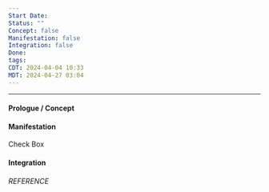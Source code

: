 ```yaml
---
Start Date:
Status: ""
Concept: false
Manifestation: false
Integration: false
Done:
tags:
CDT: 2024-04-04 10:33
MDT: 2024-04-27 03:04
---
```

---
#### Prologue / Concept

#### Manifestation
Check Box
#### Integration

###### REFERENCE
